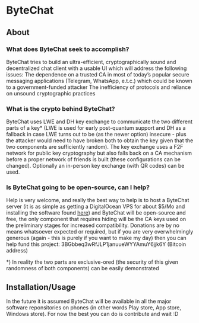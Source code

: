 # ByteChat
## About
### What does ByteChat seek to accomplish?
ByteChat tries to build an ultra-efficient, cryptographically sound and decentralized chat client with a usable UI which will address the following issues:
The dependence on a trusted CA in most of today’s popular secure messaging applications (Telegram, WhatsApp, e.t.c.) which could be known to a government-funded attacker
The inefficiency of protocols and reliance on unsound cryptographic practices


### What is the crypto behind ByteChat?
ByteChat uses LWE and DH key exchange to communicate the two different parts of a key* (LWE is used for early post-quantum support and DH as a fallback in case LWE turns out to be (as the newer option) insecure - plus the attacker would need to have broken both to obtain the key given that the two components are sufficiently random). The key exchange uses a F2F network for public key cryptography but also falls back on a CA mechanism before a proper network of friends is built (these configurations can be changed). Optionally an in-person key exchange (with QR codes) can be used.

### Is ByteChat going to be open-source, can I help?
Help is very welcome, and really the best way to help is to host a ByteChat server (it is as simple as getting a DigitalOcean VPS for about $5/Mo and installing the software found [here](github.com/samuel-allan/ByteChat-Server)) and ByteChat will be open-source and free, the only component that requires hiding will be the CA keys used on the preliminary stages for increased compatibility. Donations are by no means whatsoever expected or required, but if you are very overwhelmingly generous (again - this is purely if you want to make my day) then you can help fund this project: 3BGbbeq3wRfJLP1januueWYYAmuY6jjk6Y (Bitcoin address)

*) In reality the two parts are exclusive-ored (the security of this given randomness of both components) can be easily demonstrated

## Installation/Usage
In the future it is assumed ByteChat will be available in all the major software reponsitories on phones (in other words Play store, App store, Windows store). For now the best you can do is contribute and wait :D
